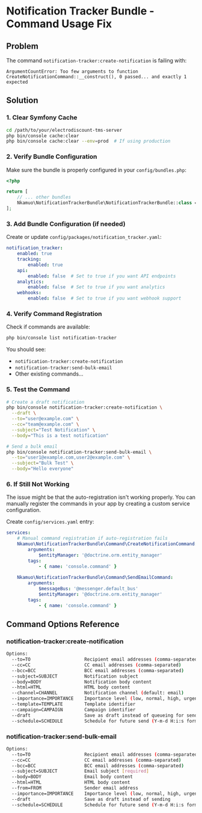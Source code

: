 # Notification Tracker Bundle - Command Usage Fix

## Problem
The command `notification-tracker:create-notification` is failing with:
```
ArgumentCountError: Too few arguments to function CreateNotificationCommand::__construct(), 0 passed... and exactly 1 expected
```

## Solution

### 1. Clear Symfony Cache
```bash
cd /path/to/your/electrodiscount-tms-server
php bin/console cache:clear
php bin/console cache:clear --env=prod  # If using production
```

### 2. Verify Bundle Configuration
Make sure the bundle is properly configured in your `config/bundles.php`:

```php
<?php

return [
    // ... other bundles
    Nkamuo\NotificationTrackerBundle\NotificationTrackerBundle::class => ['all' => true],
];
```

### 3. Add Bundle Configuration (if needed)
Create or update `config/packages/notification_tracker.yaml`:

```yaml
notification_tracker:
    enabled: true
    tracking:
        enabled: true
    api:
        enabled: false  # Set to true if you want API endpoints
    analytics:
        enabled: false  # Set to true if you want analytics
    webhooks:
        enabled: false  # Set to true if you want webhook support
```

### 4. Verify Command Registration
Check if commands are available:
```bash
php bin/console list notification-tracker
```

You should see:
- `notification-tracker:create-notification`
- `notification-tracker:send-bulk-email`
- Other existing commands...

### 5. Test the Command
```bash
# Create a draft notification
php bin/console notification-tracker:create-notification \
  --draft \
  --to="user@example.com" \
  --cc="team@example.com" \
  --subject="Test Notification" \
  --body="This is a test notification"

# Send a bulk email
php bin/console notification-tracker:send-bulk-email \
  --to="user1@example.com,user2@example.com" \
  --subject="Bulk Test" \
  --body="Hello everyone"
```

### 6. If Still Not Working
The issue might be that the auto-registration isn't working properly. You can manually register the commands in your app by creating a custom service configuration.

Create `config/services.yaml` entry:
```yaml
services:
    # Manual command registration if auto-registration fails
    Nkamuo\NotificationTrackerBundle\Command\CreateNotificationCommand:
        arguments:
            $entityManager: '@doctrine.orm.entity_manager'
        tags:
            - { name: 'console.command' }
    
    Nkamuo\NotificationTrackerBundle\Command\SendEmailCommand:
        arguments:
            $messageBus: '@messenger.default_bus'
            $entityManager: '@doctrine.orm.entity_manager'
        tags:
            - { name: 'console.command' }
```

## Command Options Reference

### notification-tracker:create-notification
```bash
Options:
  --to=TO                    Recipient email addresses (comma-separated)
  --cc=CC                    CC email addresses (comma-separated)
  --bcc=BCC                  BCC email addresses (comma-separated)
  --subject=SUBJECT          Notification subject
  --body=BODY                Notification body content
  --html=HTML                HTML body content
  --channel=CHANNEL          Notification channel (default: email)
  --importance=IMPORTANCE    Importance level (low, normal, high, urgent)
  --template=TEMPLATE        Template identifier
  --campaign=CAMPAIGN        Campaign identifier
  --draft                    Save as draft instead of queueing for send
  --schedule=SCHEDULE        Schedule for future send (Y-m-d H:i:s format)
```

### notification-tracker:send-bulk-email
```bash
Options:
  --to=TO                    Recipient email addresses (comma-separated) [required]
  --cc=CC                    CC email addresses (comma-separated)
  --bcc=BCC                  BCC email addresses (comma-separated)
  --subject=SUBJECT          Email subject [required]
  --body=BODY                Email body content
  --html=HTML                HTML body content
  --from=FROM                Sender email address
  --importance=IMPORTANCE    Importance level (low, normal, high, urgent)
  --draft                    Save as draft instead of sending
  --schedule=SCHEDULE        Schedule for future send (Y-m-d H:i:s format)
```
